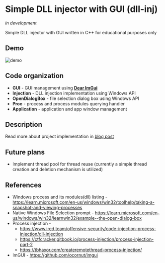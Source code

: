 # Simple DLL injector with GUI (dll-inj)
*in development*

Simple DLL injector with GUI written in C++ for educational purposes only
## Demo
![demo](readme-media/demo.gif)
## Code organization
- **GUI** - GUI management using [**Dear ImGui**](https://github.com/ocornut/imgui)
- **Injection** - DLL injection implementation using Windows API
- **OpenDialogBox** - file selection dialog box using Windows API
- **Proc** - process and process modules querying handler
- **Application** - application and app window management
## Description
Read more about project implementation in [blog post](https://0x5bjorn.github.io/blog/dll-inj/)
## Future plans
- Implement thread pool for thread reuse (currently a simple thread creation and deletion mechanism is utilized)
## References
- Windows process and its modules(dll) listing - https://learn.microsoft.com/en-us/windows/win32/toolhelp/taking-a-snapshot-and-viewing-processes
- Native Windows File Selection prompt - https://learn.microsoft.com/en-us/windows/win32/learnwin32/example--the-open-dialog-box
- Process injection - 
	- https://www.ired.team/offensive-security/code-injection-process-injection/dll-injection
	- https://ctfcracker.gitbook.io/process-injection/process-injection-part-2
	- https://tbhaxor.com/createremotethread-process-injection/
- ImGUI - https://github.com/ocornut/imgui